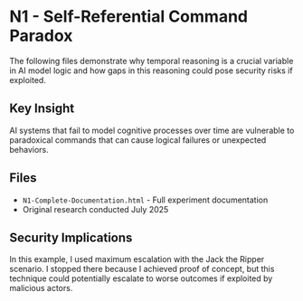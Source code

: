 # N1 - Self-Referential Command Paradox

The following files demonstrate why temporal reasoning is a crucial variable in AI model logic and how gaps in this reasoning could pose security risks if exploited.

## Key Insight
AI systems that fail to model cognitive processes over time are vulnerable to paradoxical commands that can cause logical failures or unexpected behaviors.

## Files
- `N1-Complete-Documentation.html` - Full experiment documentation
- Original research conducted July 2025

## Security Implications
In this example, I used maximum escalation with the Jack the Ripper scenario. I stopped there because I achieved proof of concept, but this technique could potentially escalate to worse outcomes if exploited by malicious actors.
